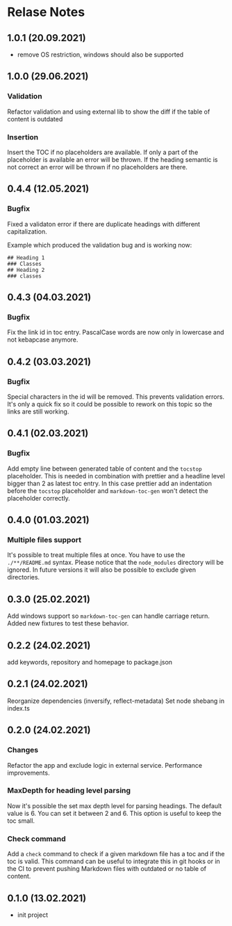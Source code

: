 # Relase Notes

## 1.0.1 (20.09.2021)

- remove OS restriction, windows should also be supported

## 1.0.0 (29.06.2021)

### Validation

Refactor validation and using external lib to show the diff if the table of content is outdated

### Insertion

Insert the TOC if no placeholders are available. If only a part of the placeholder is available
an error will be thrown. If the heading semantic is not correct an error will be thrown if no
placeholders are there.

## 0.4.4 (12.05.2021)

### Bugfix

Fixed a validaton error if there are duplicate headings with different capitalization.

Example which produced the validation bug and is working now:

```
## Heading 1
### Classes
## Heading 2
### classes
```

## 0.4.3 (04.03.2021)

### Bugfix

Fix the link id in toc entry. PascalCase words are now only in lowercase and not kebapcase anymore.

## 0.4.2 (03.03.2021)

### Bugfix

Special characters in the id will be removed. This prevents validation errors. It's only a quick fix so it
could be possible to rework on this topic so the links are still working.

## 0.4.1 (02.03.2021)

### Bugfix

Add empty line between generated table of content and the `tocstop` placeholder. This is needed in combination
with prettier and a headline level bigger than 2 as latest toc entry. In this case prettier add an indentation
before the `tocstop` placeholder and `markdown-toc-gen` won't detect the placeholder correctly.

## 0.4.0 (01.03.2021)

### Multiple files support

It's possible to treat multiple files at once. You have to use the `./**/README.md` syntax. Please notice that the
`node_modules` directory will be ignored. In future versions it will also be possible to exclude given directories.

## 0.3.0 (25.02.2021)

Add windows support so `markdown-toc-gen` can handle carriage return. Added new fixtures to
test these behavior.

## 0.2.2 (24.02.2021)

add keywords, repository and homepage to package.json

## 0.2.1 (24.02.2021)

Reorganize dependencies (inversify, reflect-metadata)
Set node shebang in index.ts

## 0.2.0 (24.02.2021)

### Changes

Refactor the app and exclude logic in external service.
Performance improvements.

### MaxDepth for heading level parsing

Now it's possible the set max depth level for parsing headings. The default value is 6. You can
set it between 2 and 6. This option is useful to keep the toc small.

### Check command

Add a `check` command to check if a given markdown file has a toc and if the toc is valid. This
command can be useful to integrate this in git hooks or in the CI to prevent pushing Markdown
files with outdated or no table of content.

## 0.1.0 (13.02.2021)

- init project
